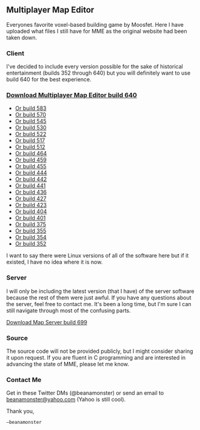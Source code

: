 ## Multiplayer Map Editor

Everyones favorite voxel-based building game by Moosfet.
Here I have uploaded what files I still have for MME as the original website had been taken down. 

### Client

I've decided to include every version possible for the sake of historical entertainment (builds 352 through 640) but you will definitely want to use build 640 for the best experience. 

### [Download Multiplayer Map Editor build 640](https://github.com/beanamonster/mme/raw/master/clients/Multiplayer_Map_Editor_640.zip)

- [Or build 583](https://github.com/beanamonster/mme/raw/master/clients/Multiplayer_Map_Editor_583.zip)
- [Or build 570](https://github.com/beanamonster/mme/raw/master/clients/Multiplayer_Map_Editor_570.zip)
- [Or build 545](https://github.com/beanamonster/mme/raw/master/clients/Multiplayer_Map_Editor_545.zip)
- [Or build 530](https://github.com/beanamonster/mme/raw/master/clients/Multiplayer_Map_Editor_530.zip)
- [Or build 522](https://github.com/beanamonster/mme/raw/master/clients/Multiplayer_Map_Editor_522.zip)
- [Or build 517](https://github.com/beanamonster/mme/raw/master/clients/Multiplayer_Map_Editor_517.zip)
- [Or build 512](https://github.com/beanamonster/mme/raw/master/clients/Multiplayer_Map_Editor_512.zip)
- [Or build 464](https://github.com/beanamonster/mme/raw/master/clients/Multiplayer_Map_Editor_464.zip)
- [Or build 459](https://github.com/beanamonster/mme/raw/master/clients/Multiplayer_Map_Editor_459.zip)
- [Or build 455](https://github.com/beanamonster/mme/raw/master/clients/Multiplayer_Map_Editor_455.zip)
- [Or build 444](https://github.com/beanamonster/mme/raw/master/clients/Multiplayer_Map_Editor_444.zip)
- [Or build 442](https://github.com/beanamonster/mme/raw/master/clients/Multiplayer_Map_Editor_442.zip)
- [Or build 441](https://github.com/beanamonster/mme/raw/master/clients/Multiplayer_Map_Editor_441.zip)
- [Or build 436](https://github.com/beanamonster/mme/raw/master/clients/Multiplayer_Map_Editor_436.zip)
- [Or build 427](https://github.com/beanamonster/mme/raw/master/clients/Multiplayer_Map_Editor_427.zip)
- [Or build 423](https://github.com/beanamonster/mme/raw/master/clients/Multiplayer_Map_Editor_423.zip)
- [Or build 404](https://github.com/beanamonster/mme/raw/master/clients/Multiplayer_Map_Editor_404.zip)
- [Or build 401](https://github.com/beanamonster/mme/raw/master/clients/Multiplayer_Map_Editor_401.zip)
- [Or build 375](https://github.com/beanamonster/mme/raw/master/clients/Multiplayer_Map_Editor_375.zip)
- [Or build 355](https://github.com/beanamonster/mme/raw/master/clients/Multiplayer_Map_Editor_355.zip)
- [Or build 354](https://github.com/beanamonster/mme/raw/master/clients/Multiplayer_Map_Editor_354.zip)
- [Or build 352](https://github.com/beanamonster/mme/raw/master/clients/Multiplayer_Map_Editor_352.zip)

I want to say there were Linux versions of all of the software here but if it existed, I have no idea where it is now. 

### Server

I will only be including the latest version (that I have) of the server software because the rest of them were just awful. 
If you have any questions about the server, feel free to contact me. It's been a long time, but I'm sure I can still navigate through most of the confusing parts.

[Download Map Server build 699](https://github.com/beanamonster/mme/raw/master/map_server_699.zip)

### Source

The source code will not be provided publicly, but I might consider sharing it upon request. 
If you are fluent in C programming and are interested in advancing the state of MME, please let me know. 

### Contact Me

Get in these Twitter DMs (@beanamonster) or send an email to beanamonster@yahoo.com (Yahoo is still cool).

Thank you,

 	—beanamonster
